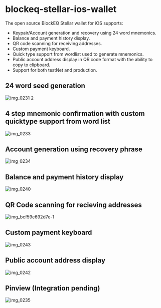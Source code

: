 # blockeq-stellar-ios-wallet

The open source BlockEQ Stellar wallet for iOS supports:

 * Keypair/Account generation and recovery using 24 word mnemonics.
 * Balance and payment history display.
 * QR code scanning for receiving addresses. 
 * Custom payment keyboard.
 * Quick type support from wordlist used to generate mnemonics.
 * Public account address display in QR code format with the ability to copy to clipboard.
 * Support for both testNet and production.

## 24 word seed generation


![img_0231 2](https://user-images.githubusercontent.com/1127325/37441297-1c2b6542-27d7-11e8-81d9-b0a80662747c.PNG)


## 4 step mnemonic confirmation with custom quicktype support from word list


![img_0233](https://user-images.githubusercontent.com/1127325/37441403-9bc7aa22-27d7-11e8-9edf-975645350406.PNG)


## Account generation using recovery phrase


![img_0234](https://user-images.githubusercontent.com/1127325/37441421-b4b599e0-27d7-11e8-86ad-405d759f01f6.PNG)


## Balance and payment history display


![img_0240](https://user-images.githubusercontent.com/1127325/37441304-2485e7bc-27d7-11e8-88f7-009faff31c03.PNG)


## QR Code scanning for recieving addresses


![img_bcf59e692d7e-1](https://user-images.githubusercontent.com/1127325/37441306-274f6450-27d7-11e8-99a4-dc2fdb3b3a0c.jpeg)


## Custom payment keyboard


![img_0243](https://user-images.githubusercontent.com/1127325/37441301-20a4cc6c-27d7-11e8-8974-b0949324438e.PNG)


## Public account address display


![img_0242](https://user-images.githubusercontent.com/1127325/37441303-22a22f46-27d7-11e8-832e-f34e3cc83884.PNG)


## Pinview (Integration pending)


![img_0235](https://user-images.githubusercontent.com/1127325/37441476-fbadbe86-27d7-11e8-9eb7-880e7447c976.PNG)




